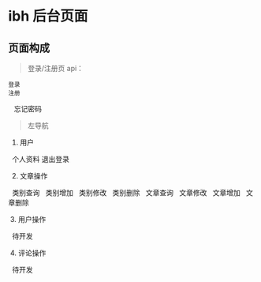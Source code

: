 # ibh 后台页面
## 页面构成

>登录/注册页
 api：
 
    登录
    注册
    忘记密码

>左导航
  
  1. 用户
  
    个人资料
    退出登录
   
  2. 文章操作
  
   类别查询
   类别增加
   类别修改
   类别删除
   文章查询
   文章修改
   文章增加
   文章删除
   
  3. 用户操作
  
    待开发
  
  4. 评论操作
  
    待开发
